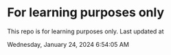 # For learning purposes only
This repo is for learning purposes only.
Last updated at

Wednesday, January 24, 2024 6:54:05 AM

